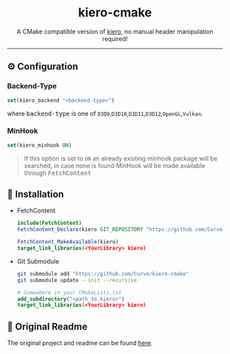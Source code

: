 
<h1 align="center"> kiero-cmake </h1>
<p align="center">
A CMake compatible version of <a href="https://github.com/Rebzzel/kiero">kiero</a>, no manual header manipulation required!
</p>


---

## ⚙️ Configuration
### Backend-Type
```cmake
set(kiero_backend "<backend-type>")
```
where <kbd>backend-type</kbd> is one of `D3D9`,`D3D10`,`D3D11`,`D3D12`,`OpenGL`,`Vulkan`.
### MinHook
```cmake
set(kiero_minhook ON)
```
> If this option is set to `ON` an already existing minhook package will be searched, in case none is found MinHook will be made available through <kbd>FetchContent</kbd>

## 📎 Installation
- FetchContent
    ```cmake
    include(FetchContent)
    FetchContent_Declare(kiero GIT_REPOSITORY "https://github.com/Curve/kiero-cmake")

    FetchContent_MakeAvailable(kiero)
    target_link_libraries(<YourLibrary> kiero)
    ```
- Git Submodule
    ```bash
    git submodule add "https://github.com/Curve/kiero-cmake"
    git submodule update --init --recursive
    ```
    ```cmake
    # Somewhere in your CMakeLists.txt
    add_subdirectory("<path_to_kiero>")
    target_link_libraries(<YourLibrary> kiero)
    ```

## 📓 Original Readme
The original project and readme can be found [here](https://github.com/Rebzzel/kiero#readme).
